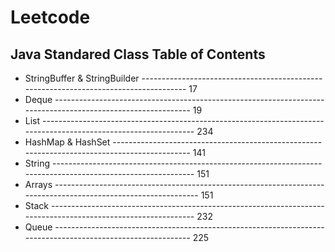 # Leetcode
## Java Standared Class Table of Contents
* StringBuffer & StringBuilder ------------------------------------------------------------------------------------- 17
* Deque ------------------------------------------------------------------------------------------------------------ 19
* List ---------------------------------------------------------------------------------------------------------------- 234
* HashMap & HashSet --------------------------------------------------------------------------------------------- 141
* String ------------------------------------------------------------------------------------------------------------- 151
* Arrays -------------------------------------------------------------------------------------------------------------- 151
* Stack -------------------------------------------------------------------------------------------------------------- 232
* Queue ------------------------------------------------------------------------------------------------------------ 225
